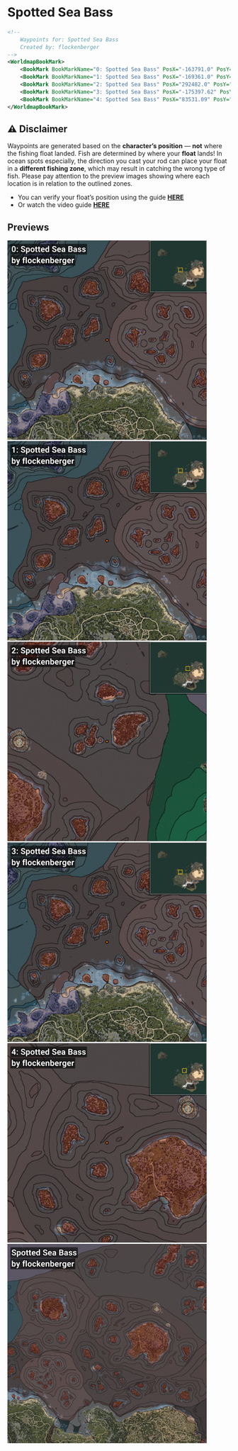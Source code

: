 # Spotted Sea Bass
```xml
<!--
    Waypoints for: Spotted Sea Bass
    Created by: flockenberger
-->
<WorldmapBookMark>
    <BookMark BookMarkName="0: Spotted Sea Bass" PosX="-163791.0" PosY="-7639.0" PosZ="231779.0" />
    <BookMark BookMarkName="1: Spotted Sea Bass" PosX="-169361.0" PosY="-7890.0" PosZ="231581.0" />
    <BookMark BookMarkName="2: Spotted Sea Bass" PosX="292482.0" PosY="-7680.0" PosZ="404024.0" />
    <BookMark BookMarkName="3: Spotted Sea Bass" PosX="-175397.62" PosY="-7772.2397" PosZ="228129.5" />
    <BookMark BookMarkName="4: Spotted Sea Bass" PosX="83531.09" PosY="-7853.79" PosZ="360837.56" />
</WorldmapBookMark>
```

## ⚠️ Disclaimer
Waypoints are generated based on the __**character’s position**__ — __not__ where the fishing float landed.
Fish are determined by where your **float** lands!
In ocean spots especially, the direction you cast your rod can place your float in a **different fishing zone**, which may result in catching the wrong type of fish.
Please pay attention to the preview images showing where each location is in relation to the outlined zones.

- You can verify your float’s position using the guide [**HERE**](https://flockenberger.github.io/bdo-fish-position/)
- Or watch the video guide [**HERE**](https://youtu.be/t-VXcRoNojk)

## Previews
<img src="./Spotted Sea Bass_0_Preview.webp" width="450"/> <img src="./Spotted Sea Bass_1_Preview.webp" width="450"/> <img src="./Spotted Sea Bass_2_Preview.webp" width="450"/> <img src="./Spotted Sea Bass_3_Preview.webp" width="450"/> <img src="./Spotted Sea Bass_4_Preview.webp" width="450"/> <img src="./Spotted Sea Bass_Preview.webp" width="450"/> 